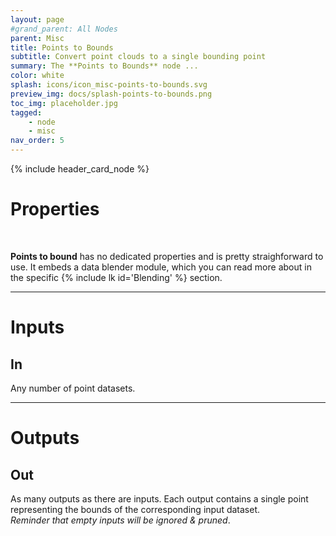 ```yaml
---
layout: page
#grand_parent: All Nodes
parent: Misc
title: Points to Bounds
subtitle: Convert point clouds to a single bounding point
summary: The **Points to Bounds** node ...
color: white
splash: icons/icon_misc-points-to-bounds.svg
preview_img: docs/splash-points-to-bounds.png
toc_img: placeholder.jpg
tagged:
    - node
    - misc
nav_order: 5
---
```


{% include header_card_node %}

# Properties
<br>

**Points to bound** has no dedicated properties and is pretty straighforward to use.
It embeds a data blender module, which you can read more about in the specific {% include lk id='Blending' %} section.

---
# Inputs
## In
Any number of point datasets.

---
# Outputs
## Out
As many outputs as there are inputs. Each output contains a single point representing the bounds of the corresponding input dataset.  
*Reminder that empty inputs will be ignored & pruned*.